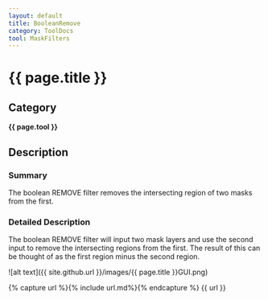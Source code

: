 ```yaml
---
layout: default
title: BooleanRemove
category: ToolDocs 
tool: MaskFilters
---
```


# {{ page.title }} 

## Category

**{{ page.tool }}**

## Description

### Summary

The boolean REMOVE filter removes the intersecting region of two masks from the first.

### Detailed Description

The boolean REMOVE filter will input two mask layers and use the second input to remove the intersecting regions from the first. The result of this can be thought of as the first region minus the second region.

![alt text]({{ site.github.url }}/images/{{ page.title }}GUI.png)

{% capture url %}{% include url.md%}{% endcapture %}
{{ url }}

